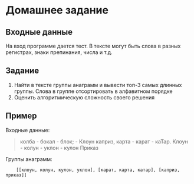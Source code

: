 # Домашнее задание
## Входные данные
На вход программе дается тест.
В тексте могут быть слова в разных регистрах, знаки препинания, числа и т.д.

## Задание
1. Найти в тексте группы анаграмм и вывести топ-3 самых длинных группы. Слова в группе отсортировать в алфавитном порядке
1. Оценить алгоритмическую сложность своего решения


## Пример

Входные данные: 
> колба - бокал - блок;  -  Клоун каприз, карта - карат - каТар. Клоун - колун - уклон - кулон Приказ

Группы анаграмм:
```
    [[клоун, колун, кулон, уклон], [карат, карта, катар], [каприз, приказ]]
```
